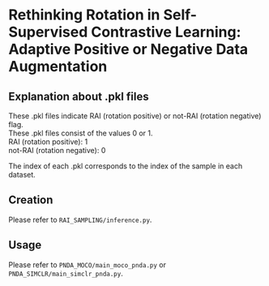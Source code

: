 # Rethinking Rotation in Self-Supervised Contrastive Learning: Adaptive Positive or Negative Data Augmentation

## Explanation about .pkl files
These .pkl files indicate RAI (rotation positive) or not-RAI (rotation negative) flag.  
These .pkl files consist of the values 0 or 1.  
RAI (rotation positive): 1  
not-RAI (rotation negative): 0

The index of each .pkl corresponds to the index of the sample in each dataset.  

## Creation
Please refer to `RAI_SAMPLING/inference.py`.
## Usage
Please refer to `PNDA_MOCO/main_moco_pnda.py` or `PNDA_SIMCLR/main_simclr_pnda.py`.